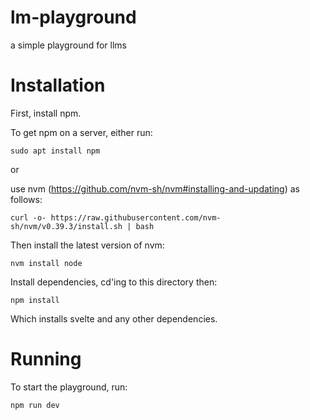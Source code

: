 # lm-playground
 a simple playground for llms

# Installation
First, install npm. 

To get npm on a server, either run:
```
sudo apt install npm
```
or

use nvm (https://github.com/nvm-sh/nvm#installing-and-updating) as follows:
```
curl -o- https://raw.githubusercontent.com/nvm-sh/nvm/v0.39.3/install.sh | bash
```

Then install the latest version of nvm:
```
nvm install node
```

Install dependencies, cd'ing to this directory then:
```
npm install
```

Which installs svelte and any other dependencies.

# Running

To start the playground, run:
```
npm run dev
```
